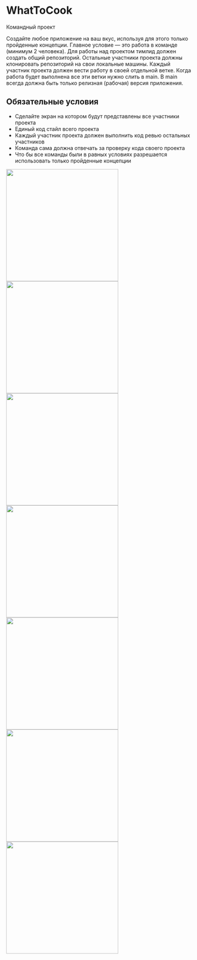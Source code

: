 # WhatToCook

Командный проект

Создайте любое приложение на ваш вкус, используя для этого только пройденные концепции. 
Главное условие — это работа в команде (минимум 2 человека). Для работы над проектом тимлид должен создать общий репозиторий. 
Остальные участники проекта должны клонировать репозиторий на свои локальные машины. Каждый участник проекта должен вести работу в своей отдельной ветке.
Когда работа будет выполнена все эти ветки нужно слить в main. В main всегда должна быть только релизная (рабочая) версия приложения.
 
## Обязательные условия
 
+ Сделайте экран на котором будут представлены все участники проекта
+ Единый код стайл всего проекта
+ Каждый участник проекта должен выполнить код ревью остальных участников
+ Команда сама должна отвечать за проверку кода своего проекта
+ Что бы все команды были в равных условиях разрешается использовать только пройденные концепции

<img src = "https://user-images.githubusercontent.com/101284761/167197836-7e8c1597-59a3-4053-835b-8b5f64da11a7.png" width = "300">
<img src = "https://user-images.githubusercontent.com/101284761/167197843-3412608d-f924-4f91-bb44-0e44a7c4148e.png" width = "300">
<img src = "https://user-images.githubusercontent.com/101284761/167197850-cf3b47e6-3716-4400-94d5-59aff9c126b2.png" width = "300">
<img src = "https://user-images.githubusercontent.com/101284761/167197853-7a299f0a-8f28-424c-888c-23aa9ad0b5b6.png" width = "300">
<img src = "https://user-images.githubusercontent.com/101284761/167197856-45ecf465-ef95-4094-beb5-18d325686274.png" width = "300">
<img src = "https://user-images.githubusercontent.com/101284761/167197861-b25eb27b-0c7f-4f01-a904-11ab08b9d4bf.png" width = "300">
<img src = "https://user-images.githubusercontent.com/101284761/167197902-43a34689-41bf-4d0a-8976-284aa677b6af.png" width = "300">
